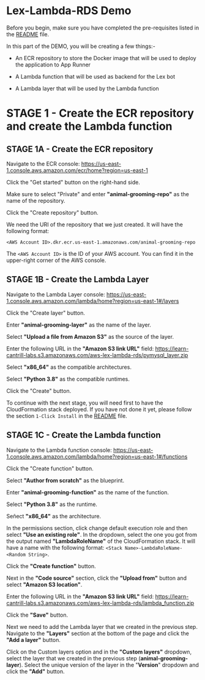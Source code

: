 # Lex-Lambda-RDS Demo

Before you begin, make sure you have completed the pre-requisites listed in the [README](../README.md) file.

In this part of the DEMO, you will be creating a few things:-

- An ECR repository to store the Docker image that will be used to deploy the application to App Runner

- A Lambda function that will be used as backend for the Lex bot

- A Lambda layer that will be used by the Lambda function

# STAGE 1 - Create the ECR repository and create the Lambda function

## STAGE 1A - Create the ECR repository

Navigate to the ECR console: https://us-east-1.console.aws.amazon.com/ecr/home?region=us-east-1

Click the "Get started" button on the right-hand side.

Make sure to select "Private" and enter **"animal-grooming-repo"** as the name of the repository.

Click the "Create repository" button.

We need the URI of the repository that we just created. It will have the following format:

`<AWS Account ID>.dkr.ecr.us-east-1.amazonaws.com/animal-grooming-repo`

The `<AWS Account ID>` is the ID of your AWS account. You can find it in the upper-right corner of the AWS console.

## STAGE 1B - Create the Lambda Layer

Navigate to the Lambda Layer console: https://us-east-1.console.aws.amazon.com/lambda/home?region=us-east-1#/layers

Click the "Create layer" button.

Enter **"animal-grooming-layer"** as the name of the layer.

Select **"Upload a file from Amazon S3"** as the source of the layer.

Enter the following URL in the **"Amazon S3 link URL"** field: https://learn-cantrill-labs.s3.amazonaws.com/aws-lex-lambda-rds/pymysql_layer.zip

Select **"x86_64"** as the compatible architectures.

Select **"Python 3.8"** as the compatible runtimes.

Click the "Create" button.

To continue with the next stage, you will need first to have the CloudFormation stack deployed. If you have not done it yet, please follow the section `1-Click Install` in the [README](../README.md) file.

## STAGE 1C - Create the Lambda function

Navigate to the Lambda function console: https://us-east-1.console.aws.amazon.com/lambda/home?region=us-east-1#/functions

Click the "Create function" button.

Select **"Author from scratch"** as the blueprint.

Enter **"animal-grooming-function"** as the name of the function.

Select **"Python 3.8"** as the runtime.

Señect **"x86_64"** as the architecture.

In the permissions section, click change default execution role and then select **"Use an existing role"**. In the dropdown, select the one you got from the output named **"LambdaRoleName"** of the CloudFormation stack. It will have a name with the following format: `<Stack Name>-LambdaRoleName-<Random String>`.

Click the **"Create function"** button.

Next in the **"Code source"** section, click the **"Upload from"** button and select **"Amazon S3 location"**.

Enter the following URL in the **"Amazon S3 link URL"** field: https://learn-cantrill-labs.s3.amazonaws.com/aws-lex-lambda-rds/lambda_function.zip

Click the **"Save"** button.

Next we need to add the Lambda layer that we created in the previous step. Navigate to the **"Layers"** section at the bottom of the page and click the **"Add a layer"** button.

Click on the Custom layers option and in the **"Custom layers"** dropdown, select the layer that we created in the previous step (**animal-grooming-layer**). Select the unique version of the layer in the "**Version**" dropdown and click the **"Add"** button.